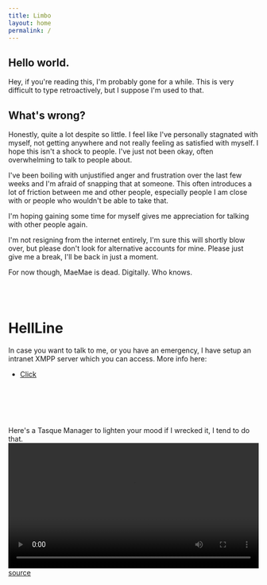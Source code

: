 ```yaml
---
title: Limbo
layout: home
permalink: /
---
```


## Hello world.

Hey, if you're reading this, I'm probably gone for a while. This is very difficult to type retroactively, but I suppose I'm used to that. 

## What's wrong?
Honestly, quite a lot despite so little. I feel like I've personally stagnated with myself, not getting anywhere and not really feeling as satisfied with myself. I hope this isn't a shock to people. I've just not been okay, often overwhelming to talk to people about.

I've been boiling with unjustified anger and frustration over the last few weeks and I'm afraid of snapping that at someone.
This often introduces a lot of friction between me and other people, especially people I am close with or people who wouldn't be able to take that.

I'm hoping gaining some time for myself gives me appreciation for talking with other people again.

I'm not resigning from the internet entirely, I'm sure this will shortly blow over, but please don't look for alternative accounts for mine. Please just give me a break, I'll be back in just a moment.

For now though, MaeMae is dead. 
Digitally. Who knows.

<br/><br/>


# HellLine
In case you want to talk to me, or you have an emergency, I have setup an intranet XMPP server which you can access.
More info here:
- [Click](./Emergency/)

<br/><br/>
<br/><br/>

Here's a Tasque Manager to lighten your mood if I wrecked it, I tend to do that.
<video width="100%" preload="auto" controls>
    <source src="TasqueManager.mp4" type="video/mp4"/>
</video>
[source](https://twitter.com/darobrobber/status/1571829540401385479)